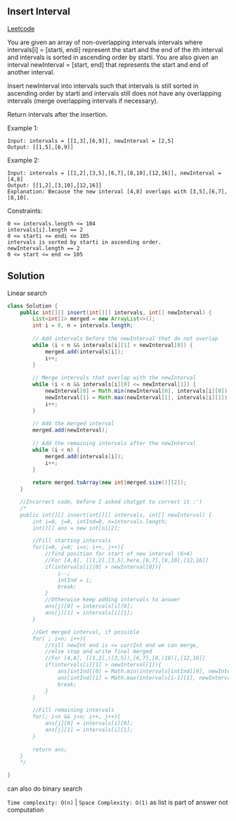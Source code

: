 ## Insert Interval
[Leetcode](https://leetcode.com/problems/insert-interval/)

You are given an array of non-overlapping intervals intervals where intervals[i] = [starti, endi] represent the start and the end of the ith interval and intervals is sorted in ascending order by starti. You are also given an interval newInterval = [start, end] that represents the start and end of another interval.

Insert newInterval into intervals such that intervals is still sorted in ascending order by starti and intervals still does not have any overlapping intervals (merge overlapping intervals if necessary).

Return intervals after the insertion.


Example 1:
```
Input: intervals = [[1,3],[6,9]], newInterval = [2,5]
Output: [[1,5],[6,9]]
```
Example 2:
```
Input: intervals = [[1,2],[3,5],[6,7],[8,10],[12,16]], newInterval = [4,8]
Output: [[1,2],[3,10],[12,16]]
Explanation: Because the new interval [4,8] overlaps with [3,5],[6,7],[8,10].
``` 

Constraints:
```
0 <= intervals.length <= 104
intervals[i].length == 2
0 <= starti <= endi <= 105
intervals is sorted by starti in ascending order.
newInterval.length == 2
0 <= start <= end <= 105
```

## Solution 
Linear search
```java
class Solution {
    public int[][] insert(int[][] intervals, int[] newInterval) {
        List<int[]> merged = new ArrayList<>();
        int i = 0, n = intervals.length;
        
        // Add intervals before the newInterval that do not overlap
        while (i < n && intervals[i][1] < newInterval[0]) {
            merged.add(intervals[i]);
            i++;
        }
        
        // Merge intervals that overlap with the newInterval
        while (i < n && intervals[i][0] <= newInterval[1]) {
            newInterval[0] = Math.min(newInterval[0], intervals[i][0]);
            newInterval[1] = Math.max(newInterval[1], intervals[i][1]);
            i++;
        }
        
        // Add the merged interval
        merged.add(newInterval);
        
        // Add the remaining intervals after the newInterval
        while (i < n) {
            merged.add(intervals[i]);
            i++;
        }
        
        return merged.toArray(new int[merged.size()][2]);
    }
```
```java
    //Incorrect code, before I asked chatgpt to correct it :') 
    /*
    public int[][] insert(int[][] intervals, int[] newInterval) {
        int i=0, j=0, intInd=0, n=intervals.length;
        int[][] ans = new int[n][2];

        //Fill starting intervals
        for(i=0, j=0; i<n; i++, j++){
            //find position for start of new interval (6>4)
            //For [4,8], [[1,2],[3,5],here,[6,7],[8,10],[12,16]]
            if(intervals[i][0] > newInterval[0]){
                i--;
                intInd = i;
                break;
            }
            //Otherwise keep adding intervals to answer
            ans[j][0] = intervals[i][0];
            ans[j][1] = intervals[i][1];
        }

        //Get merged interval, if possible
        for( ; i<n; i++){
            //till newInt end is <= currInt end we can merge, 
            //else stop and write final merged
            //For [4,8], [[1,2],([3,5]),[6,7],[8,(10)],[12,16]]
            if(intervals[i][1] > newInterval[1]){
                ans[intInd][0] = Math.min(intervals[intInd][0], newInterval[0]);
                ans[intInd][1] = Math.max(intervals[i-1][1], newInterval[1]);
                break;
            }
        }

        //Fill remaining intervals
        for(; i<n && j<n; i++, j++){
            ans[j][0] = intervals[i][0];
            ans[j][1] = intervals[i][1];
        }
        
        return ans;
    }
    */

}
```

can also do binary search

`Time complexity: O(n)` | `Space Complexity: O(1)` as list is part of answer not computation
